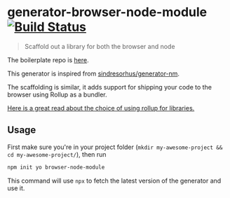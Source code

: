 # generator-browser-node-module [![Build Status][travis-image]][travis-url]
> Scaffold out a library for both the browser and node

The boilerplate repo is [here](https://github.com/marcofugaro/browser-node-module-boilerplate).

This generator is inspired from [sindresorhus/generator-nm](https://github.com/sindresorhus/generator-nm).

The scaffolding is similar, it adds support for shipping your code to the browser using Rollup as a bundler.

[Here is a great read about the choice of using rollup for libraries.](https://medium.com/webpack/webpack-and-rollup-the-same-but-different-a41ad427058c)

## Usage

First make sure you're in your project folder (`mkdir my-awesome-project && cd my-awesome-project/`), then run

```bash
npm init yo browser-node-module
```

This command will use `npx` to fetch the latest version of the generator and use it.

[travis-image]: https://travis-ci.org/marcofugaro/generator-browser-node-module.svg?branch=master
[travis-url]: https://travis-ci.org/marcofugaro/generator-browser-node-module
